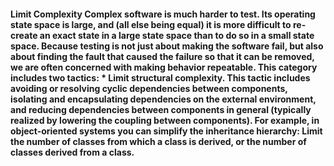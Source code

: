#### Limit Complexity Complex software is much harder to test. Its operating state space is large, and (all else being equal) it is more difficult to re-create an exact state in a large state space than to do so in a small state space. Because testing is not just about making the software fail, but also about finding the fault that caused the failure so that it can be removed, we are often concerned with making behavior repeatable. This category includes two tactics: *  Limit structural complexity. This tactic includes avoiding or resolving cyclic dependencies between components, isolating and encapsulating dependencies on the external environment, and reducing dependencies between components in general (typically realized by lowering the coupling between components). For example, in object-oriented systems you can simplify the inheritance hierarchy: Limit the number of classes from which a class is derived, or the number of classes derived from a class.
